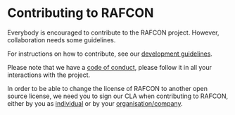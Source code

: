 
# Contributing to RAFCON

Everybody is encouraged to contribute to the RAFCON project. However, collaboration needs some guidelines.

For instructions on how to contribute, see our [development guidelines](https://rafcon.readthedocs.io/en/latest/development/development.html).

Please note that we have a [code of conduct](https://rafcon.readthedocs.io/en/latest/development/development.html#code-of-conduct), please follow it in all your interactions with the project.

In order to be able to change the license of RAFCON to another open source license, we need you to sign our CLA when contributing to RAFCON, either by you as [individual](./CLA_individuals.rst) or by your [organisation/company](./CLA_entities.rst).

